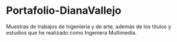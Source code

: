 # Portafolio-DianaVallejo
Muestras de trabajos de Ingeniería y de arte, además de los títulos y estudios que he realizado como Ingeniera Multimedia.
